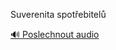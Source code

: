 
Suverenita spotřebitelů

[🔊 Poslechnout audio](/data/7-paragraphs/audio/chapter_55/para_006-Suverenita-spotebitel.mp3)
